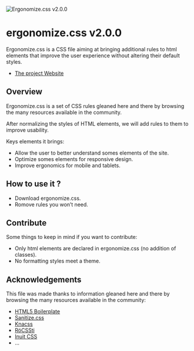 ![Ergonomize.css v2.0.0](http://effeiloweb.fr/ergonomize.css/ergonomizecss-tall.png)

# ergonomize.css v2.0.0

Ergonomize.css is a CSS file aiming at bringing additional rules to html elements that improve the user experience without altering their default styles.

* [The project Website](http://effeiloweb.fr/ergonomize.css/)

## Overview

Ergonomize.css is a set of CSS rules gleaned here and there by browsing the many resources available in the community.

After normalizing the styles of HTML elements, we will add rules to them to improve usability.

Keys elements it brings:

* Allow the user to better understand somes elements of the site.
* Optimize somes elements for responsive design.
* Improve ergonomics for mobile and tablets.

## How to use it ?

* Download ergonomize.css.
* Romove rules you won’t need.

## Contribute

Some things to keep in mind if you want to contribute:

* Only html elements are declared in ergonomize.css (no addition of classes).
* No formatting styles meet a theme.

## Acknowledgements

This file was made thanks to information gleaned here and there by browsing the many resources available in the community:

* [HTML5 Boilerplate](https://html5boilerplate.com/)
* [Sanitize.css](https://jonathantneal.github.io/sanitize.css/)
* [Knacss](http://www.knacss.com/)
* [RöCSSti](http://rocssti.net/)
* [Inuit CSS](https://github.com/inuitcss)
* ...
